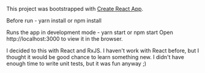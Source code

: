 This project was bootstrapped with [Create React App](https://github.com/facebookincubator/create-react-app).

Before run - yarn install or npm install

Runs the app in development mode - yarn start or npm start 
Open http://localhost:3000 to view it in the browser.

I decided to this with React and RxJS. 
I haven't work with React before, but I thought it would be good chance to learn something new.
I didn't have enough time to write unit tests, but it was fun anyway ;)
